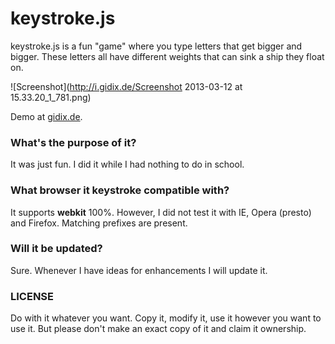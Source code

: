 # keystroke.js

keystroke.js is a fun "game" where you type letters that get bigger and bigger. These letters all have different weights that can sink a ship they float on.

![Screenshot](http://i.gidix.de/Screenshot 2013-03-12 at 15.33.20_1_781.png)

Demo at [gidix.de](http://shop.gidix.de/keystroke/).

### What's the purpose of it?

It was just fun. I did it while I had nothing to do in school.

### What browser it keystroke compatible with?

It supports **webkit** 100%. However, I did not test it with IE, Opera (presto) and Firefox. Matching prefixes are present.

### Will it be updated?

Sure. Whenever I have ideas for enhancements I will update it.

### LICENSE

Do with it whatever you want. Copy it, modify it, use it however you want to use it. But please don't make an exact copy of it and claim it ownership.